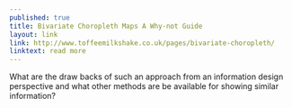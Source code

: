 ```yaml
---
published: true
title: Bivariate Choropleth Maps A Why-not Guide
layout: link
link: http://www.toffeemilkshake.co.uk/pages/bivariate-choropleth/
linktext: read more
---
```

What are the draw backs of such an approach from an information design perspective and what other methods are be available for showing similar information?
